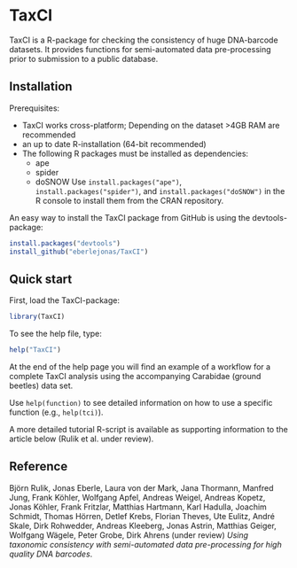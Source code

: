 # TaxCI
TaxCI is a R-package for checking the consistency of huge DNA-barcode datasets.
It provides functions for semi-automated data pre-processing prior to submission
to a public database.

## Installation
Prerequisites:
* TaxCI works cross-platform; Depending on the dataset >4GB RAM are recommended
* an up to date R-installation (64-bit recommended)
* The following R packages must be installed as dependencies:
	* ape
	* spider
	* doSNOW
	Use `install.packages("ape")`, `install.packages("spider")`, and `install.packages("doSNOW")` in the R console to install them from the CRAN repository.

An easy way to install the TaxCI package from GitHub is using the devtools-package:
```R
install.packages("devtools")
install_github("eberlejonas/TaxCI")
```
	

## Quick start
First, load the TaxCI-package:
```R
library(TaxCI)
```
To see the help file, type:
```R
help("TaxCI")
```
At the end of the help page you will find an example of a workflow for a complete TaxCI analysis using the accompanying Carabidae (ground beetles) data set.

Use `help(function)` to see detailed information on how to use a specific function (e.g., `help(tci)`).

A more detailed tutorial R-script is available as supporting information to the article below (Rulik et al. under review).

## Reference
Björn Rulik, Jonas Eberle, Laura von der Mark, Jana Thormann, Manfred Jung, Frank Köhler, Wolfgang Apfel, Andreas Weigel, Andreas Kopetz, Jonas Köhler, Frank Fritzlar, Matthias Hartmann, Karl Hadulla, Joachim Schmidt, Thomas Hörren, Detlef Krebs, Florian Theves, Ute Eulitz, André Skale, Dirk Rohwedder, Andreas Kleeberg, Jonas Astrin, Matthias Geiger, Wolfgang Wägele, Peter Grobe, Dirk Ahrens (under review) *Using taxonomic consistency with semi-automated data pre-processing for high quality DNA barcodes*.
